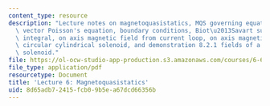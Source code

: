 ```yaml
---
content_type: resource
description: "Lecture notes on magnetoquasistatics, MQS governing equations, uniqueness,\
  \ vector Poisson's equation, boundary conditions, Biot\u2013Savart superposition\
  \ integral, on axis magnetic field from current loop, on axis magnetic field of\
  \ circular cylindrical solenoid, and demonstration 8.2.1 fields of a circular cylindrical\
  \ solenoid."
file: https://ol-ocw-studio-app-production.s3.amazonaws.com/courses/6-641-electromagnetic-fields-forces-and-motion-spring-2009/8d65adb72415fcb09b5ea67dcd66356b_MIT6_641s09_lec06.pdf
file_type: application/pdf
resourcetype: Document
title: 'Lecture 6: Magnetoquasistatics'
uid: 8d65adb7-2415-fcb0-9b5e-a67dcd66356b
---
```

